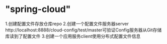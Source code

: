# "spring-cloud" 
1.创建配置文件存放仓库repo
2.创建一个配置文件服务器server
http://localhost:8888/cloud-config/test/master可验证Config服务器从Git存储库读到了配置文件
3.创建一个应用服务client使用分布式配置文件信息